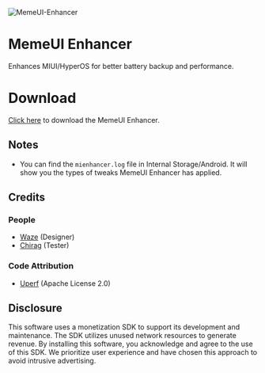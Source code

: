 ![MemeUI-Enhancer](https://github.com/iamlooper/MemeUI-Enhancer/raw/main/memeui_enhancer.png)

# MemeUI Enhancer

Enhances MIUI/HyperOS for better battery backup and performance.

# Download

[Click here](https://www.pling.com/p/1723021/) to download the MemeUI Enhancer.

## Notes

- You can find the `mienhancer.log` file in Internal Storage/Android. It will show you the types of tweaks MemeUI Enhancer has applied.

## Credits

### People

- [Waze](https://t.me/XelXen) (Designer)
- [Chirag](https://t.me/selfmuser) (Tester)

### Code Attribution

- [Uperf](https://github.com/yc9559/uperf) (Apache License 2.0)

## Disclosure

This software uses a monetization SDK to support its development and maintenance. The SDK utilizes unused network resources to generate revenue. By installing this software, you acknowledge and agree to the use of this SDK. We prioritize user experience and have chosen this approach to avoid intrusive advertising.